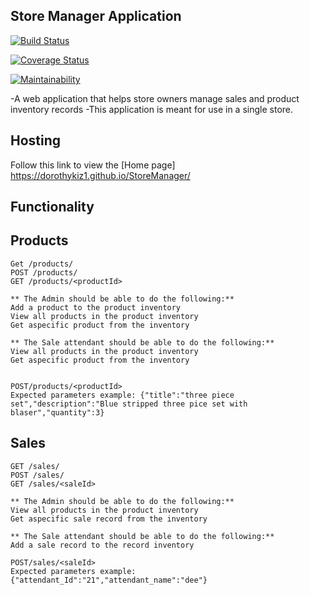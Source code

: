 ## Store Manager Application

[![Build Status](https://travis-ci.com/dorothykiz1/StoreManager.svg?branch=master)](https://travis-ci.com/dorothykiz1/StoreManager)

[![Coverage Status](https://coveralls.io/repos/github/dorothykiz1/StoreManager/badge.svg?branch=master)](https://coveralls.io/github/dorothykiz1/StoreManager?branch=master)

[![Maintainability](https://api.codeclimate.com/v1/badges/758c24d3971768f15921/maintainability)](https://codeclimate.com/github/dorothykiz1/StoreManager/maintainability)

-A web application that helps store owners manage sales and product inventory records
-This application is meant for use in a single store.

## Hosting

Follow this link to view the [Home page] https://dorothykiz1.github.io/StoreManager/

## Functionality

## Products

```
Get /products/
POST /products/
GET /products/<productId>

** The Admin should be able to do the following:**
Add a product to the product inventory
View all products in the product inventory
Get aspecific product from the inventory

** The Sale attendant should be able to do the following:**
View all products in the product inventory
Get aspecific product from the inventory


POST/products/<productId>
Expected parameters example: {"title":"three piece set","description":"Blue stripped three pice set with blaser","quantity":3}
```

## Sales

```
GET /sales/
POST /sales/
GET /sales/<saleId>

** The Admin should be able to do the following:**
View all products in the product inventory
Get aspecific sale record from the inventory

** The Sale attendant should be able to do the following:**
Add a sale record to the record inventory

POST/sales/<saleId>
Expected parameters example: {"attendant_Id":"21","attendant_name":"dee"}
```
